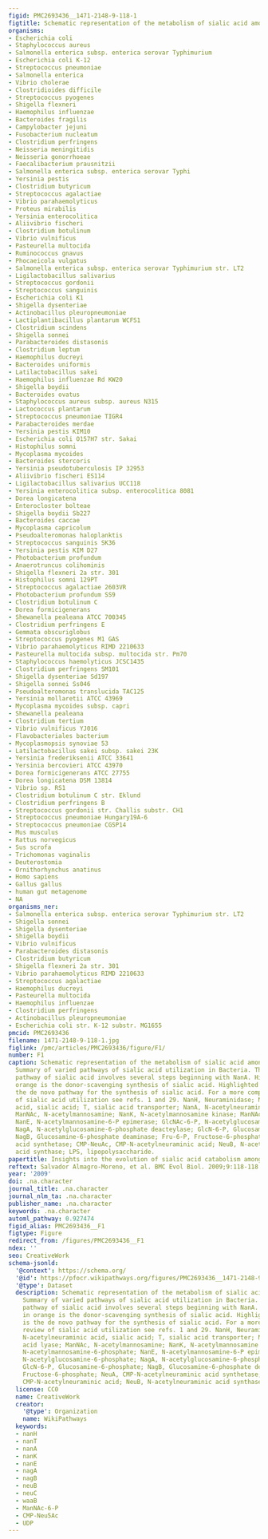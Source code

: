 ```yaml
---
figid: PMC2693436__1471-2148-9-118-1
figtitle: Schematic representation of the metabolism of sialic acid among Bacteria
organisms:
- Escherichia coli
- Staphylococcus aureus
- Salmonella enterica subsp. enterica serovar Typhimurium
- Escherichia coli K-12
- Streptococcus pneumoniae
- Salmonella enterica
- Vibrio cholerae
- Clostridioides difficile
- Streptococcus pyogenes
- Shigella flexneri
- Haemophilus influenzae
- Bacteroides fragilis
- Campylobacter jejuni
- Fusobacterium nucleatum
- Clostridium perfringens
- Neisseria meningitidis
- Neisseria gonorrhoeae
- Faecalibacterium prausnitzii
- Salmonella enterica subsp. enterica serovar Typhi
- Yersinia pestis
- Clostridium butyricum
- Streptococcus agalactiae
- Vibrio parahaemolyticus
- Proteus mirabilis
- Yersinia enterocolitica
- Aliivibrio fischeri
- Clostridium botulinum
- Vibrio vulnificus
- Pasteurella multocida
- Ruminococcus gnavus
- Phocaeicola vulgatus
- Salmonella enterica subsp. enterica serovar Typhimurium str. LT2
- Ligilactobacillus salivarius
- Streptococcus gordonii
- Streptococcus sanguinis
- Escherichia coli K1
- Shigella dysenteriae
- Actinobacillus pleuropneumoniae
- Lactiplantibacillus plantarum WCFS1
- Clostridium scindens
- Shigella sonnei
- Parabacteroides distasonis
- Clostridium leptum
- Haemophilus ducreyi
- Bacteroides uniformis
- Latilactobacillus sakei
- Haemophilus influenzae Rd KW20
- Shigella boydii
- Bacteroides ovatus
- Staphylococcus aureus subsp. aureus N315
- Lactococcus plantarum
- Streptococcus pneumoniae TIGR4
- Parabacteroides merdae
- Yersinia pestis KIM10
- Escherichia coli O157H7 str. Sakai
- Histophilus somni
- Mycoplasma mycoides
- Bacteroides stercoris
- Yersinia pseudotuberculosis IP 32953
- Aliivibrio fischeri ES114
- Ligilactobacillus salivarius UCC118
- Yersinia enterocolitica subsp. enterocolitica 8081
- Dorea longicatena
- Enterocloster bolteae
- Shigella boydii Sb227
- Bacteroides caccae
- Mycoplasma capricolum
- Pseudoalteromonas haloplanktis
- Streptococcus sanguinis SK36
- Yersinia pestis KIM D27
- Photobacterium profundum
- Anaerotruncus colihominis
- Shigella flexneri 2a str. 301
- Histophilus somni 129PT
- Streptococcus agalactiae 2603VR
- Photobacterium profundum SS9
- Clostridium botulinum C
- Dorea formicigenerans
- Shewanella pealeana ATCC 700345
- Clostridium perfringens E
- Gemmata obscuriglobus
- Streptococcus pyogenes M1 GAS
- Vibrio parahaemolyticus RIMD 2210633
- Pasteurella multocida subsp. multocida str. Pm70
- Staphylococcus haemolyticus JCSC1435
- Clostridium perfringens SM101
- Shigella dysenteriae Sd197
- Shigella sonnei Ss046
- Pseudoalteromonas translucida TAC125
- Yersinia mollaretii ATCC 43969
- Mycoplasma mycoides subsp. capri
- Shewanella pealeana
- Clostridium tertium
- Vibrio vulnificus YJ016
- Flavobacteriales bacterium
- Mycoplasmopsis synoviae 53
- Latilactobacillus sakei subsp. sakei 23K
- Yersinia frederiksenii ATCC 33641
- Yersinia bercovieri ATCC 43970
- Dorea formicigenerans ATCC 27755
- Dorea longicatena DSM 13814
- Vibrio sp. RS1
- Clostridium botulinum C str. Eklund
- Clostridium perfringens B
- Streptococcus gordonii str. Challis substr. CH1
- Streptococcus pneumoniae Hungary19A-6
- Streptococcus pneumoniae CGSP14
- Mus musculus
- Rattus norvegicus
- Sus scrofa
- Trichomonas vaginalis
- Deuterostomia
- Ornithorhynchus anatinus
- Homo sapiens
- Gallus gallus
- human gut metagenome
- NA
organisms_ner:
- Salmonella enterica subsp. enterica serovar Typhimurium str. LT2
- Shigella sonnei
- Shigella dysenteriae
- Shigella boydii
- Vibrio vulnificus
- Parabacteroides distasonis
- Clostridium butyricum
- Shigella flexneri 2a str. 301
- Vibrio parahaemolyticus RIMD 2210633
- Streptococcus agalactiae
- Haemophilus ducreyi
- Pasteurella multocida
- Haemophilus influenzae
- Clostridium perfringens
- Actinobacillus pleuropneumoniae
- Escherichia coli str. K-12 substr. MG1655
pmcid: PMC2693436
filename: 1471-2148-9-118-1.jpg
figlink: /pmc/articles/PMC2693436/figure/F1/
number: F1
caption: Schematic representation of the metabolism of sialic acid among Bacteria.
  Summary of varied pathways of sialic acid utilization in Bacteria. The catabolic
  pathway of sialic acid involves several steps beginning with NanA. Highlighted in
  orange is the donor-scavenging synthesis of sialic acid. Highlighted in pink is
  the de novo pathway for the synthesis of sialic acid. For a more comprehensive review
  of sialic acid utilization see refs. 1 and 29. NanH, Neuraminidase; Neu5Ac, N-acetylneuraminic
  acid, sialic acid; T, sialic acid transporter; NanA, N-acetylneuraminic acid lyase;
  ManNAc, N-acetylmannosamine; NanK, N-acetylmannosamine kinase; ManNAc-6-P, N-acetylmannosamine-6-phosphate;
  NanE, N-acetylmannosamine-6-P epimerase; GlcNAc-6-P, N-acetylglucosamine-6-phosphate;
  NagA, N-acetylglucosamine-6-phosphate deacteylase; GlcN-6-P, Glucosamine-6-phosphate;
  NagB, Glucosamine-6-phosphate deaminase; Fru-6-P, Fructose-6-phosphate; NeuA, CMP-N-acetylneuraminic
  acid synthetase; CMP-NeuAc, CMP-N-acetylneuraminic acid; NeuB, N-acetylneuraminic
  acid synthase; LPS, lipopolysaccharide.
papertitle: Insights into the evolution of sialic acid catabolism among bacteria.
reftext: Salvador Almagro-Moreno, et al. BMC Evol Biol. 2009;9:118-118.
year: '2009'
doi: .na.character
journal_title: .na.character
journal_nlm_ta: .na.character
publisher_name: .na.character
keywords: .na.character
automl_pathway: 0.927474
figid_alias: PMC2693436__F1
figtype: Figure
redirect_from: /figures/PMC2693436__F1
ndex: ''
seo: CreativeWork
schema-jsonld:
  '@context': https://schema.org/
  '@id': https://pfocr.wikipathways.org/figures/PMC2693436__1471-2148-9-118-1.html
  '@type': Dataset
  description: Schematic representation of the metabolism of sialic acid among Bacteria.
    Summary of varied pathways of sialic acid utilization in Bacteria. The catabolic
    pathway of sialic acid involves several steps beginning with NanA. Highlighted
    in orange is the donor-scavenging synthesis of sialic acid. Highlighted in pink
    is the de novo pathway for the synthesis of sialic acid. For a more comprehensive
    review of sialic acid utilization see refs. 1 and 29. NanH, Neuraminidase; Neu5Ac,
    N-acetylneuraminic acid, sialic acid; T, sialic acid transporter; NanA, N-acetylneuraminic
    acid lyase; ManNAc, N-acetylmannosamine; NanK, N-acetylmannosamine kinase; ManNAc-6-P,
    N-acetylmannosamine-6-phosphate; NanE, N-acetylmannosamine-6-P epimerase; GlcNAc-6-P,
    N-acetylglucosamine-6-phosphate; NagA, N-acetylglucosamine-6-phosphate deacteylase;
    GlcN-6-P, Glucosamine-6-phosphate; NagB, Glucosamine-6-phosphate deaminase; Fru-6-P,
    Fructose-6-phosphate; NeuA, CMP-N-acetylneuraminic acid synthetase; CMP-NeuAc,
    CMP-N-acetylneuraminic acid; NeuB, N-acetylneuraminic acid synthase; LPS, lipopolysaccharide.
  license: CC0
  name: CreativeWork
  creator:
    '@type': Organization
    name: WikiPathways
  keywords:
  - nanH
  - nanT
  - nanA
  - nanK
  - nanE
  - nagA
  - nagB
  - neuB
  - neuC
  - waaB
  - ManNAc-6-P
  - CMP-Neu5Ac
  - UDP
---
```

